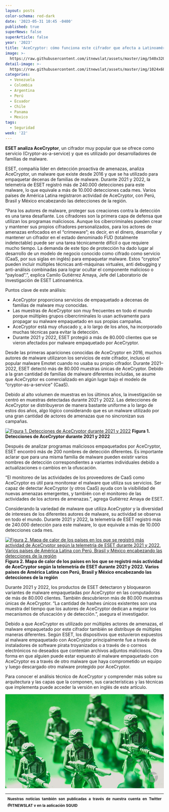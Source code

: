 ```yaml
---
layout: posts
color-schema: red-dark
date: '2023-05-31 10:45 -0400'
published: true
superNews: false
superArticle: false
year: '2023'
title: 'AceCryptor: cómo funciona este cifrador que afecta a Latinoamérica'
image: >-
  https://raw.githubusercontent.com/itnewslat/assets/master/img/540x320/Ataque-Soldados-p.jpg
detail-image: >-
  https://raw.githubusercontent.com/itnewslat/assets/master/img/1024x680/Ataque-Soldados-g.jpg
categories:
  - Venezuela
  - Colombia
  - Argentina
  - Perú
  - Ecuador
  - Chile
  - Panama
  - Mexico
tags:
  - Seguridad
week: '22'
---
```

**ESET analiza AceCryptor**, un cifrador muy popular que se ofrece como servicio (Cryptor-as-a-service) y que es utilizado por desarrolladores de familias de malware.

ESET, compañía líder en detección proactiva de amenazas, analiza AceCryptor, un malware que existe desde 2016 y que se ha utilizado para empaquetar decenas de familias de malware. Durante 2021 y 2022, la telemetría de ESET registró más de 240.000 detecciones para este malware, lo que equivale a más de 10.000 detecciones cada mes. Varios países de América Latina registraron actividad de AceCryptor, con Perú, Brasil y México encabezando las detecciones de la región.

“Para los autores de malware, proteger sus creaciones contra la detección es una tarea desafiante. Los cifradores son la primera capa de defensa que utilizan los programas maliciosos. Aunque los cibercriminales pueden crear y mantener sus propios cifradores personalizados, para los actores de amenazas enfocados en el “crimeware”; es decir, en el dinero, desarrollar y mantener un cifrador en el estado denominado FUD (totalmente indetectable) puede ser una tarea técnicamente difícil o que requiere mucho tiempo. La demanda de este tipo de protección ha dado lugar al desarrollo de un modelo de negocio conocido como cifrado como servicio (CaaS, por sus siglas en inglés) para empaquetar malware. Estos “cryptos” pueden incluir múltiples técnicas anti-máquinas virtuales, anti debugging y anti-análisis combinadas para lograr ocultar el componente malicioso o “payload”.”, explica Camilo Gutiérrez Amaya, Jefe del Laboratorio de Investigación de ESET Latinoamérica. 

Puntos clave de este análisis:

- AceCryptor proporciona servicios de empaquetado a decenas de familias de malware muy conocidas.
- Las muestras de AceCryptor son muy frecuentes en todo el mundo porque múltiples grupos cibercriminales lo usan activamente para propagar su malware empaquetado en sus propias campañas.
- AceCryptor está muy ofuscado y, a lo largo de los años, ha incorporado muchas técnicas para evitar la detección.
- Durante 2021 y 2022, ESET protegió a más de 80.000 clientes que se vieron afectados por malware empaquetado por AceCryptor.

Desde las primeras apariciones conocidas de AceCryptor en 2016, muchos autores de malware utilizaron los servicios de este cifrador, incluso el popular malware Emotet cuando no usaba su propio cifrador. Durante 2021–2022, ESET detectó más de 80.000 muestras únicas de AceCryptor. Debido a la gran cantidad de familias de malware diferentes incluidas, se asume que AceCryptor es comercializado en algún lugar bajo el modelo de “cryptor-as-a-service” (CaaS). 

Debido al alto volumen de muestras en los últimos años, la investigación se centró en muestras detectadas durante 2021 y 2022. Las detecciones de AceCryptor se distribuyeron de manera bastante uniforme a lo largo de estos dos años, algo lógico considerando que es un malware utilizado por una gran cantidad de actores de amenazas que no sincronizan sus campañas.
 
<a href="https://www.welivesecurity.com/la-es/2023/05/30/acecryptor-cifrador-utilizado-varios-desarrolladores-malware/"><img class="aligncenter" src="https://www.welivesecurity.com/wp-content/uploads/2023/05/figure_1_AceCrypter_Events-1024x491.png" alt="Figura 1. Detecciones de AceCryptor durante 2021 y 2022" width="540" height="259" /></a>
**Figura 1. Detecciones de AceCryptor durante 2021 y 2022**

Después de analizar programas maliciosos empaquetados por AceCryptor, ESET encontró más de 200 nombres de detección diferentes. Es importante aclarar que para una misma familia de malware pueden existir varios nombres de detección correspondientes a variantes individuales debido a actualizaciones o cambios en la ofuscación.

“El monitoreo de las actividades de los proveedores de CaaS como AceCryptor es útil para monitorear el malware que utiliza sus servicios. Ser capaz de detectar AceCryptor (y otros CaaS) ayuda con la visibilidad de nuevas amenazas emergentes, y también con el monitoreo de las actividades de los actores de amenazas.”, agrega Gutiérrez Amaya de ESET.

Considerando la variedad de malware que utiliza AceCryptor y la diversidad de intereses de los diferentes autores de malware, su actividad se observa en todo el mundo. Durante 2021 y 2022, la telemetría de ESET registró más de 240.000 detección para este malware, lo que equivale a más de 10.000 detecciones cada mes. 

<a href="https://www.welivesecurity.com/la-es/2023/05/30/acecryptor-cifrador-utilizado-varios-desarrolladores-malware/"><img class="aligncenter" src="https://www.welivesecurity.com/wp-content/uploads/2023/05/figure_4_AceCrypter_map.png" alt="Figura 2. Mapa de calor de los países en los que se registró más actividad de AceCryptor según la telemetría de ESET durante 2021 y 2022. Varios países de América Latina con Perú, Brasil y México encabezando las detecciones de la región" width="540" height="278" /></a>
**Figura 2. Mapa de calor de los países en los que se registró más actividad de AceCryptor según la telemetría de ESET durante 2021 y 2022. Varios países de América Latina con Perú, Brasil y México encabezando las detecciones de la región**

Durante 2021 y 2022, los productos de ESET detectaron y bloquearon variantes de malware empaquetadas por AceCryptor en las computadoras de más de 80.000 clientes. También descubrieron más de 80.000 muestras únicas de AceCryptor. “La cantidad de hashes únicos existentes son una muestra del tiempo que los autores de AceCryptor dedican a mejorar los mecanismos de ofuscación y de detección.”, asegura el investigador. 

Debido a que AceCryptor es utilizado por múltiples actores de amenazas, el malware empaquetado por este cifrador también se distribuye de múltiples maneras diferentes. Según ESET, los dispositivos que estuvieron expuestos al malware empaquetado con AceCryptor principalmente fue a través de instaladores de software pirata troyanizados o a través de o correos electrónicos no deseados que contenían archivos adjuntos maliciosos. Otra forma en que alguien puede estar expuesto al malware empaquetado con AceCryptor es a través de otro malware que haya comprometido un equipo y luego descargado otro malware protegido por AceCryptor. 

Para conocer el análisis técnico de AceCryptor y comprender más sobre su arquitectura y las capas que la componen, sus características y las técnicas que implementa puede acceder la versión en inglés de este artículo.

![](https://raw.githubusercontent.com/itnewslat/assets/master/img/540x320/Ataque-Soldados-p.jpg)

<table style="height: 42px;" width="569">
<tbody>
<tr>
<td style="text-align: justify;"><sub><strong>Nuestras noticias también son publicadas a través de nuestra cuenta en Twitter <a href="https://twitter.com/itnewslat?lang=es">@ITNEWSLAT</a> y en la aplicación <a href="https://squidapp.co/en/">SQUID</a></strong></sub></td>
</tr>
</tbody>
</table>
